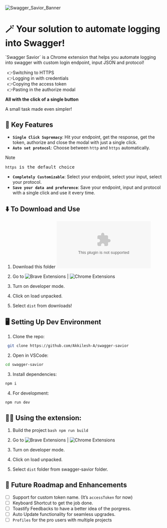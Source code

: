 ![Swagger_Savior_Banner](https://github.com/user-attachments/assets/ad44524a-db6e-469d-af40-1d069aaad732)

<h1>🪄 Your solution to automate logging into Swagger!</h1>
<p>`Swagger Savior` is a Chrome extension that helps you automate logging into swagger with custom login endpoint, input JSON and protocol!</p>
<ul style="list-style-type: '&#128073;';">
    <li>Switching to HTTPS</li>
    <li>Logging in with credentials</li>
    <li>Copying the access token</li>
    <li>Pasting in the authorize modal</li>
</ul>
<p><strong>All with the click of a single button</strong></p>
<p>A small task made even simpler! </p>

## 🌟 Key Features

- **`Single Click Supremacy`**: Hit your endpoint, get the response, get the token, authorize and close  the modal with just a single click.
- **`Auto set protocol`**: Choose between `http` and `https` automatically.
> [!NOTE]
> <samp> `https` is the default choice</samp>
> 
- **`Completely Customizable`**: Select your endpoint, select your input, select your protocol.
- **`Save your data and preference`**: Save your endpoint, input and protocol with a single click and use it every time.

## ⬇️ To Download and Use

1. Download this folder ![Swagger_Savior](https://github.com/Akkilesh-A/swagger-savior/blob/main/dist.zip)

2. Go to ![Brave Extensions](brave://extensions/) | ![Chrome Extensions](chrome://extensions/)

3. Turn on developer mode.

4. Click on load unpacked.

5. Select `dist` from downloads!

## 🖥️ Setting Up Dev Environment

1. Clone the repo:
```bash
 git clone https://github.com/Akkilesh-A/swagger-savior 
 ```

2. Open in VSCode:
```bash
cd swagger-savior
``` 

3. Install dependencies:
```bash
npm i
```

4. For development:
```bash
npm run dev
```

## 🦸‍♂️ Using the extension:

1. Build the project
        ```bash
        npm run build
        ```
2. Go to ![Brave Extensions](brave://extensions/) | ![Chrome Extensions](chrome://extensions/)

3. Turn on developer mode.

4. Click on load unpacked. 

5. Select `dist` folder from swagger-savior folder.


## 🔮 Future Roadmap and Enhancements

- [ ]  Support for custom token name. (It’s `accessToken` for now)
- [ ]  Keyboard Shortcut to get the job done.
- [ ]  Toastify Feedbacks to have a better idea of the porgress.
- [ ]  Auto Update functionality for seamless upgrades.
- [ ]  `Profiles` for the pro users with multiple projects
